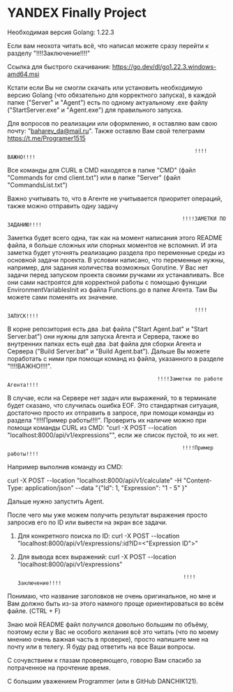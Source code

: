 # YANDEX Finally Project

Необходимая версия Golang: 1.22.3

Если вам неохота читать всё, что написал можете сразу перейти к разделу "!!!!Заключение!!!!"

Ссылка для быстрого скачивания:
https://go.dev/dl/go1.22.3.windows-amd64.msi

Кстати если Вы не смогли скачать или установить необходимую версию Golang (что обязательно для корректного запуска),
в каждой папке ("Server" и "Agent") есть по одному актуальному .exe файлу ("StartServer.exe" и "Agent.exe") для правильного запуска.

Для вопросов по реализации или оформлению, я оставляю вам свою почту: "baharev_da@mail.ru".
Также оставлю Вам свой телеграмм https://t.me/Programer1515

                                                                !!!!ВАЖНО!!!!

Все команды для CURL в CMD находятся в папке "CMD" (файл "Commands for cmd client.txt") или в папке "Server" (файл "CommandsList.txt")

Важно учитывать то, что в Агенте не учитывается приоритет операций, также можно отправить одну задачу

                                                            !!!!ЗАМЕТКИ ПО ЗАДАНИЮ!!!!

Заметка будет всего одна, так как на момент написания этого README файла, я больше сложных или спорных моментов не вспомнил.
И эта заметка будет уточнять реализацию раздела про переменные среды из основной задачи проекта.
В условии написано, что переменные нужны, например, для задания количества возможных Gorutine.
У Вас нет задачи перед запуском проекта своими ручками их устанавливать. Все они сами настроятся для корректной работы с помощью
функции EnvironmentVariablesInit из файла Functions.go в папке Агента. Там Вы можете сами поменять их значение.

                                                                !!!!ЗАПУСК!!!!

В корне репозитория есть два .bat файла ("Start Agent.bat" и "Start Server.bat") они нужны для запуска Агента и Сервера,
также во внутренних папках есть ещё два .bat файла для сборки Агента и Сервера ("Build Server.bat" и "Build Agent.bat").
Дальше Вы можете поработать с ними при помощи команд из файла, указанного в разделе "!!!!ВАЖНО!!!!".

                                                    !!!!Заметки по работе Агента!!!!

В случае, если на Сервере нет задач или выражений, то в терминале будет сказано, что случилась ошибка EOF.
Это стандартная ситуация, достаточно просто их отправить в запросе, при помощи команды из раздела "!!!!Пример работы!!!!".
Проверить их наличие можно при помощи команды CURL из CMD: "curl -X POST --location "localhost:8000/api/v1/expressions"",
если же список пустой, то их нет.

                                                            !!!!Пример работы!!!!

Например выполнив команду из CMD:

curl -X POST --location "localhost:8000/api/v1/calculate" -H "Content-Type: application/json"  --data "{\"Id\": 1, \"Expression\": \"1 - 5\" }"

Дальше нужно запустить Agent.

После чего мы уже можем получить результат выражения просто запросив его по ID или вывести на экран все задачи.

1) Для конкретного поиска по ID:
curl -X POST --location "localhost:8000/api/v1/expressions/:id?ID=<"Expression ID">"

2) Для вывода всех выражений:
curl -X POST --location "localhost:8000/api/v1/expressions"

                                                            !!!!Заключение!!!!

Понимаю, что название заголовков не очень оригинальное, но мне и Вам должно быть из-за этого намного проще ориентироваться во всём файле. (CTRL + F)

Знаю мой README файл получился довольно большим по объёму, поэтому если у Вас не особого желания всё это читать (что по моему мнению очень важная часть в проверке), 
просто напишите мне на почту или в телегу. Я буду рад ответить на все Ваши вопросы. 

С сочувствием к глазам проверяющего, говорю Вам спасибо за потраченное на прочтение время.



С большим уважением Programmer (или в GitHub DANCHIK121).
